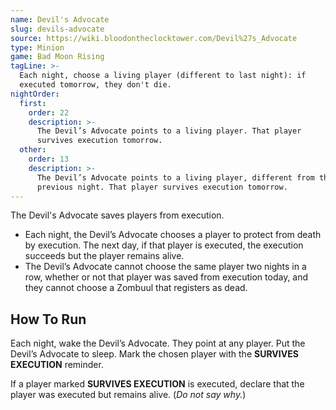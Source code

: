 ```yaml
---
name: Devil's Advocate
slug: devils-advocate
source: https://wiki.bloodontheclocktower.com/Devil%27s_Advocate
type: Minion
game: Bad Moon Rising
tagLine: >-
  Each night, choose a living player (different to last night): if
  executed tomorrow, they don't die.
nightOrder:
  first:
    order: 22
    description: >-
      The Devil’s Advocate points to a living player. That player
      survives execution tomorrow.
  other:
    order: 13
    description: >-
      The Devil’s Advocate points to a living player, different from the
      previous night. That player survives execution tomorrow.
---
```


The Devil's Advocate saves players from execution.

- Each night, the Devil’s Advocate chooses a player to protect from
  death by execution. The next day, if that player is executed, the
  execution succeeds but the player remains alive.
- The Devil’s Advocate cannot choose the same player two nights in a
  row, whether or not that player was saved from execution today, and
  they cannot choose a Zombuul that registers as dead.

## How To Run

Each night, wake the Devil’s Advocate. They point at any player. Put the
Devil’s Advocate to sleep. Mark the chosen player with the **SURVIVES
EXECUTION** reminder.

If a player marked **SURVIVES EXECUTION** is executed, declare that the
player was executed but remains alive. (_Do not say why._)
